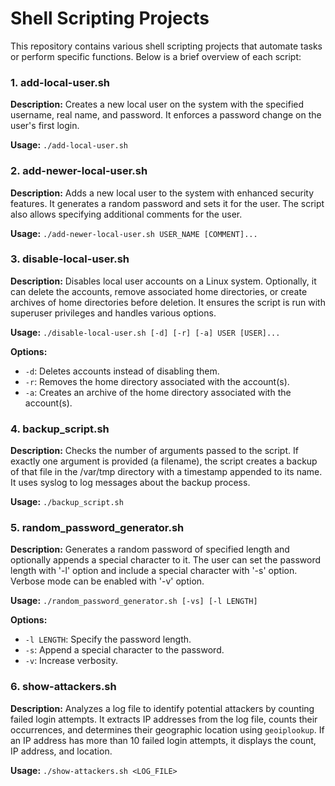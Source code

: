 # Shell Scripting Projects

This repository contains various shell scripting projects that automate tasks or perform specific functions. Below is a brief overview of each script:

### 1. add-local-user.sh

**Description:** Creates a new local user on the system with the specified username, real name, and password. It enforces a password change on the user's first login.

**Usage:** `./add-local-user.sh`

### 2. add-newer-local-user.sh

**Description:** Adds a new local user to the system with enhanced security features. It generates a random password and sets it for the user. The script also allows specifying additional comments for the user.

**Usage:** `./add-newer-local-user.sh USER_NAME [COMMENT]...`

### 3. disable-local-user.sh

**Description:** Disables local user accounts on a Linux system. Optionally, it can delete the accounts, remove associated home directories, or create archives of home directories before deletion. It ensures the script is run with superuser privileges and handles various options.

**Usage:** `./disable-local-user.sh [-d] [-r] [-a] USER [USER]...`

**Options:**  
- `-d`: Deletes accounts instead of disabling them.
- `-r`: Removes the home directory associated with the account(s).
- `-a`: Creates an archive of the home directory associated with the account(s).

### 4. backup_script.sh

**Description:** Checks the number of arguments passed to the script. If exactly one argument is provided (a filename), the script creates a backup of that file in the /var/tmp directory with a timestamp appended to its name. It uses syslog to log messages about the backup process.

**Usage:** `./backup_script.sh`

### 5. random_password_generator.sh

**Description:** Generates a random password of specified length and optionally appends a special character to it. The user can set the password length with '-l' option and include a special character with '-s' option. Verbose mode can be enabled with '-v' option.

**Usage:** `./random_password_generator.sh [-vs] [-l LENGTH]`

**Options:**  
- `-l LENGTH`: Specify the password length.
- `-s`: Append a special character to the password.
- `-v`: Increase verbosity.

### 6. show-attackers.sh

**Description:** Analyzes a log file to identify potential attackers by counting failed login attempts. It extracts IP addresses from the log file, counts their occurrences, and determines their geographic location using `geoiplookup`. If an IP address has more than 10 failed login attempts, it displays the count, IP address, and location.

**Usage:** `./show-attackers.sh <LOG_FILE>`

